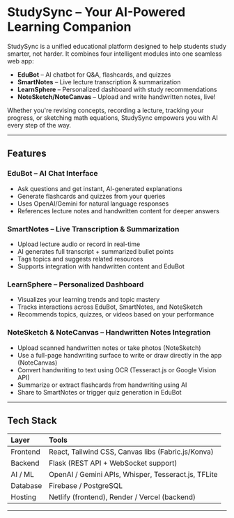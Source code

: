 # StudySync – Your AI-Powered Learning Companion

StudySync is a unified educational platform designed to help students study smarter, not harder. It combines four intelligent modules into one seamless web app:

- **EduBot** – AI chatbot for Q\&A, flashcards, and quizzes  
- **SmartNotes** – Live lecture transcription & summarization  
- **LearnSphere** – Personalized dashboard with study recommendations  
- **NoteSketch/NoteCanvas** – Upload and write handwritten notes, live\!

Whether you're revising concepts, recording a lecture, tracking your progress, or sketching math equations, StudySync empowers you with AI every step of the way.

---

## Features

### EduBot – AI Chat Interface

- Ask questions and get instant, AI-generated explanations  
- Generate flashcards and quizzes from your queries  
- Uses OpenAI/Gemini for natural language responses  
- References lecture notes and handwritten content for deeper answers

### SmartNotes – Live Transcription & Summarization

- Upload lecture audio or record in real-time  
- AI generates full transcript \+ summarized bullet points  
- Tags topics and suggests related resources  
- Supports integration with handwritten content and EduBot

### LearnSphere – Personalized Dashboard

- Visualizes your learning trends and topic mastery  
- Tracks interactions across EduBot, SmartNotes, and NoteSketch  
- Recommends topics, quizzes, or videos based on your performance

### NoteSketch & NoteCanvas – Handwritten Notes Integration

- Upload scanned handwritten notes or take photos (NoteSketch)  
- Use a full-page handwriting surface to write or draw directly in the app (NoteCanvas)  
- Convert handwriting to text using OCR (Tesseract.js or Google Vision API)  
- Summarize or extract flashcards from handwriting using AI  
- Share to SmartNotes or trigger quiz generation in EduBot

---

## Tech Stack

| Layer | Tools |
| :---- | :---- |
| Frontend | React, Tailwind CSS, Canvas libs (Fabric.js/Konva) |
| Backend | Flask (REST API \+ WebSocket support) |
| AI / ML | OpenAI / Gemini APIs, Whisper, Tesseract.js, TFLite |
| Database | Firebase / PostgreSQL |
| Hosting | Netlify (frontend), Render / Vercel (backend) |

---
